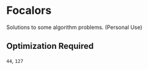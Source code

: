 # Focalors
Solutions to some algorithm problems. (Personal Use)


## Optimization Required
`44`, `127`